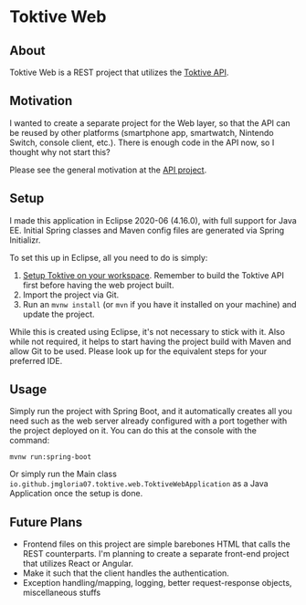 # Toktive Web

## About
Toktive Web is a REST project that utilizes the [Toktive API](../../../toktive).

## Motivation
I wanted to create a separate project for the Web layer, so that the API can be reused by other platforms (smartphone app, smartwatch, Nintendo Switch, console client, etc.). There is enough code in the API now, so I thought why not start this? 

Please see the general motivation at the [API project](../../../toktive).

## Setup
I made this application in Eclipse 2020-06 (4.16.0), with full support for Java EE. Initial Spring classes and Maven config files are generated via Spring Initializr.

To set this up in Eclipse, all you need to do is simply:
1. [Setup Toktive on your workspace](../../../toktive/README.md). Remember to build the Toktive API first before having the web project built.
2. Import the project via Git.
3. Run an `mvnw install` (or `mvn` if you have it installed on your machine) and update the project.

While this is created using Eclipse, it's not necessary to stick with it. Also while not required, it helps to start having the project build with Maven and allow Git to be used. Please look up for the equivalent steps for your preferred IDE.

## Usage
Simply run the project with Spring Boot, and it automatically creates all you need such as the web server already configured with a port together with the project deployed on it. You can do this at the console with the command:

`mvnw run:spring-boot`

Or simply run the Main class `io.github.jmgloria07.toktive.web.ToktiveWebApplication` as a Java Application once the setup is done.

## Future Plans
- Frontend files on this project are simple barebones HTML that calls the REST counterparts. I'm planning to create a separate front-end project that utilizes React or Angular.
- Make it such that the client handles the authentication.
- Exception handling/mapping, logging, better request-response objects, miscellaneous stuffs